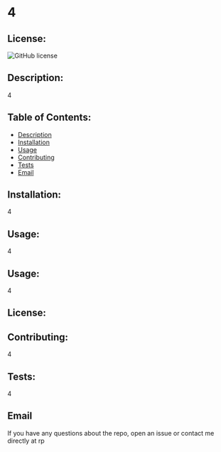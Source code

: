 # 4

  ## License:
  ![GitHub license](https://img.shields.io/badge/license-MIT-blue.svg)

  ## Description:
  4

  ## Table of Contents:
  - [Description](#description)
  - [Installation](#installation)
  - [Usage](#usage)
  - [Contributing](#contributing)
  - [Tests](#tests)
  - [Email](#email)

  ## Installation:
  4

  ## Usage:
  4

  ## Usage:
  4

  ## License:
  

  ## Contributing:
  4

  ## Tests:
  4

  ## Email
  If you have any questions about the repo, open an issue or contact me directly at rp

  